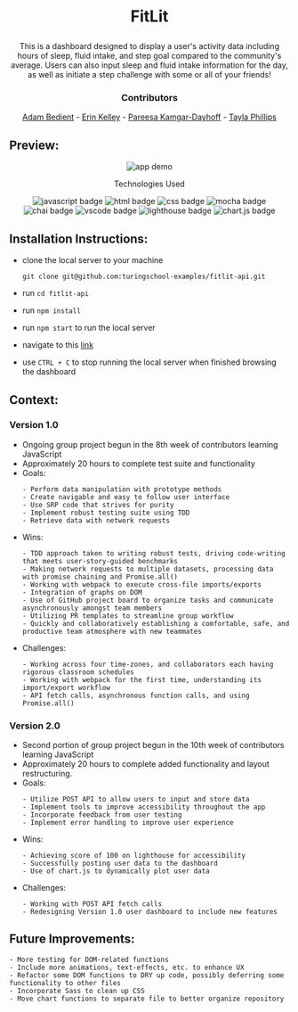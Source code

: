 # <p align="center">FitLit</p>

<p align="center">This is a dashboard designed to display a user's activity data including hours of sleep, fluid intake, and step goal compared to the community's average. Users can also input sleep and fluid intake information for the day, as well as initiate a step challenge with some or all of your friends!</p>

### <p align="center">Contributors</p>
<div align="center">

[Adam Bedient](https://github.com/cOdeBedient) - [Erin Kelley](https://github.com/kelleyej) - [Pareesa Kamgar-Dayhoff](https://github.com/pareesakd1118) - [Tayla Phillips](https://github.com/tednaphil)

</div>

## Preview:
<div align="center">
  <img src="https://github.com/tednaphil/FitLit/blob/spike/tp/.github/FitLit2.0.gif" alt="app demo">



</div>

<p align="center">Technologies Used</p>
<div align="center">
  <img src="https://img.shields.io/badge/JavaScript-F7DF1E?logo=javascript&logoColor=000&style=for-the-badge" alt="javascript badge">
  <img src="https://img.shields.io/badge/HTML5-E34F26?logo=html5&logoColor=fff&style=for-the-badge" alt="html badge">
  <img src="https://img.shields.io/badge/CSS3-1572B6?logo=css3&logoColor=fff&style=for-the-badge" alt="css badge">
  <img src="https://img.shields.io/badge/Mocha-8D6748?logo=mocha&logoColor=fff&style=for-the-badge" alt="mocha badge">
  <img src="https://img.shields.io/badge/Chai-A30701?logo=chai&logoColor=fff&style=for-the-badge" alt="chai badge">
  <img src="https://img.shields.io/badge/Visual%20Studio%20Code-007ACC?logo=visualstudiocode&logoColor=fff&style=for-the-badge" alt="vscode badge">
  <img src="https://img.shields.io/badge/Lighthouse-F44B21?logo=lighthouse&logoColor=fff&style=for-the-badge" alt="lighthouse badge">
  <img src="https://img.shields.io/badge/Chart.js-FF6384?logo=chartdotjs&logoColor=fff&style=for-the-badge" alt="chart.js badge">
</div>

## Installation Instructions:
- clone the local server to your machine
    
    ```
    git clone git@github.com:turingschool-examples/fitlit-api.git
    ```
    
- run `cd fitlit-api`
- run `npm install`
- run `npm start` to run the local server
- navigate to this [link](https://tednaphil.github.io/FitLit/)
- use `CTRL + C` to stop running the local server when finished browsing the dashboard

## Context:
### Version 1.0
<!-- wins, challenges, time spent, etc -->
- Ongoing group project begun in the 8th week of contributors learning JavaScript
- Approximately 20 hours to complete test suite and functionality
- Goals:
  ```
  - Perform data manipulation with prototype methods
  - Create navigable and easy to follow user interface
  - Use SRP code that strives for purity
  - Implement robust testing suite using TDD
  - Retrieve data with network requests
  ```
- Wins:
  ```
  - TDD approach taken to writing robust tests, driving code-writing that meets user-story-guided benchmarks
  - Making network requests to multiple datasets, processing data with promise chaining and Promise.all()
  - Working with webpack to execute cross-file imports/exports
  - Integration of graphs on DOM
  - Use of GitHub project board to organize tasks and communicate asynchronously amongst team members
  - Utilizing PR templates to streamline group workflow
  - Quickly and collaboratively establishing a comfortable, safe, and productive team atmosphere with new teammates
  ```
- Challenges:
  ```
  - Working across four time-zones, and collaborators each having rigorous classroom schedules
  - Working with webpack for the first time, understanding its import/export workflow
  - API fetch calls, asynchronous function calls, and using Promise.all()
  ```

### Version 2.0
<!-- wins, challenges, time spent, etc -->
- Second portion of group project begun in the 10th week of contributors learning JavaScript
- Approximately 20 hours to complete added functionality and layout restructuring. 
- Goals:
  ```
  - Utilize POST API to allow users to input and store data
  - Implement tools to improve accessibility throughout the app
  - Incorporate feedback from user testing
  - Implement error handling to improve user experience 
  ```
- Wins:
  ```
  - Achieving score of 100 on lighthouse for accessibility
  - Successfully posting user data to the dashboard
  - Use of chart.js to dynamically plot user data
  ```
- Challenges:
  ```
  - Working with POST API fetch calls
  - Redesigning Version 1.0 user dashboard to include new features
  ```

## Future Improvements:
  ```
  - More testing for DOM-related functions
  - Include more animations, text-effects, etc. to enhance UX
  - Refactor some DOM functions to DRY up code, possibly deferring some functionality to other files
  - Incorporate Sass to clean up CSS
  - Move chart functions to separate file to better organize repository 
  ```
